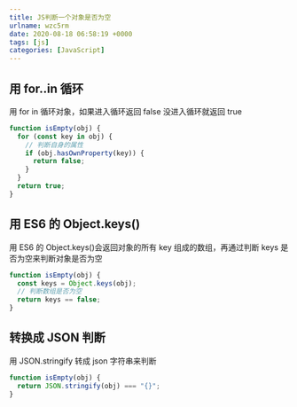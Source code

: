 ```yaml
---
title: JS判断一个对象是否为空
urlname: wzc5rm
date: 2020-08-18 06:58:19 +0000
tags: [js]
categories: [JavaScript]
---
```


## 用 for..in 循环

用 for in 循环对象，如果进入循环返回 false 没进入循环就返回 true

```javascript
function isEmpty(obj) {
  for (const key in obj) {
    // 判断自身的属性
    if (obj.hasOwnProperty(key)) {
      return false;
    }
  }
  return true;
}
```

## 用 ES6 的 Object.keys()

用 ES6 的 Object.keys()会返回对象的所有 key 组成的数组，再通过判断 keys 是否为空来判断对象是否为空

```javascript
function isEmpty(obj) {
  const keys = Object.keys(obj);
  // 判断数组是否为空
  return keys == false;
}
```

## 转换成 JSON 判断

用 JSON.stringify 转成 json 字符串来判断

```javascript
function isEmpty(obj) {
  return JSON.stringify(obj) === "{}";
}
```
